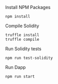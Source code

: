 Install NPM Packages

    npm install
    
Compile Solidity
    
    truffle install
    truffle compile
    
Run Solidity tests

    npm run test-solidity
    
Run Dapp

    npm run start
